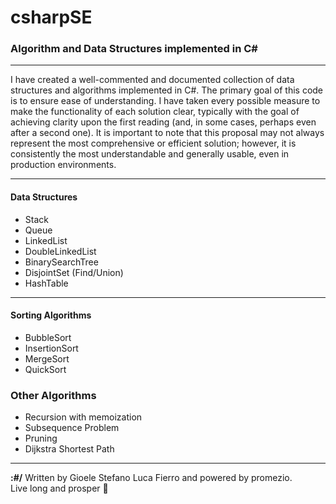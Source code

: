 # csharpSE
### Algorithm and Data Structures implemented in C#
---

I have created a well-commented and documented collection of data structures and algorithms implemented in C#. The primary goal of this code is to ensure ease of understanding. I have taken every possible measure to make the functionality of each solution clear, typically with the goal of achieving clarity upon the first reading (and, in some cases, perhaps even after a second one). It is important to note that this proposal may not always represent the most comprehensive or efficient solution; however, it is consistently the most understandable and generally usable, even in production environments.

---

#### Data Structures
- Stack
- Queue
- LinkedList
- DoubleLinkedList
- BinarySearchTree
- DisjointSet (Find/Union)
- HashTable

---

#### Sorting Algorithms
- BubbleSort
- InsertionSort
- MergeSort
- QuickSort

### Other Algorithms
- Recursion with memoization
- Subsequence Problem
- Pruning
- Dijkstra Shortest Path

---

**:#/** Written by Gioele Stefano Luca Fierro and powered by promezio.  
Live long and prosper 🖖
